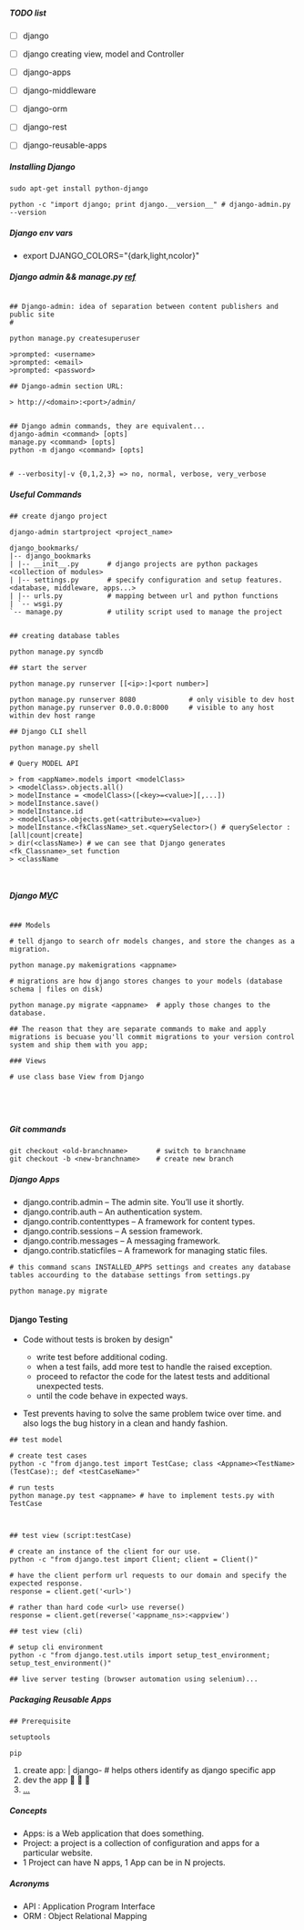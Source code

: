 ##### TODO list

* [ ] django
* [ ] django creating view, model and Controller

* [ ] django-apps
* [ ] django-middleware

* [ ] django-orm
* [ ] django-rest
* [ ] django-reusable-apps

##### Installing Django

```
sudo apt-get install python-django

python -c "import django; print django.__version__" # django-admin.py --version

```



##### Django env vars

* export DJANGO_COLORS="{dark,light,ncolor}"


##### Django admin && manage.py [ref](https://docs.djangoproject.com/en/1.10/ref/django-admin/)

```

## Django-admin: idea of separation between content publishers and public site
# 

python manage.py createsuperuser

>prompted: <username>
>prompted: <email>
>prompted: <password>

## Django-admin section URL:
 
> http://<domain>:<port>/admin/


## Django admin commands, they are equivalent...
django-admin <command> [opts]
manage.py <command> [opts]
python -m django <command> [opts]


# --verbosity|-v {0,1,2,3} => no, normal, verbose, very_verbose 

```


##### Useful Commands


```
## create django project

django-admin startproject <project_name>

django_bookmarks/
|-- django_bookmarks
| |-- __init__.py       # django projects are python packages <collection of modules>
| |-- settings.py       # specify configuration and setup features. <database, middleware, apps...>
| |-- urls.py           # mapping between url and python functions 
| `-- wsgi.py
`-- manage.py           # utility script used to manage the project


## creating database tables

python manage.py syncdb

## start the server

python manage.py runserver [[<ip>:]<port number>]

python manage.py runserver 8080             # only visible to dev host
python manage.py runserver 0.0.0.0:8000     # visible to any host within dev host range

## Django CLI shell

python manage.py shell

# Query MODEL API

> from <appName>.models import <modelClass>
> <modelClass>.objects.all()
> modelInstance = <modelClass>([<key>=<value>][,...])
> modelInstance.save()
> modelInstance.id
> <modelClass>.objects.get(<attribute>=<value>)
> modelInstance.<fkClassName>_set.<querySelector>() # querySelector : [all|count|create]
> dir(<className>) # we can see that Django generates <fk_Classname>_set function
> <className



```

##### Django M[V](https://docs.djangoproject.com/en/1.10/intro/tutorial04/)C

```

### Models

# tell django to search ofr models changes, and store the changes as a migration.

python manage.py makemigrations <appname>  

# migrations are how django stores changes to your models (database schema | files on disk)

python manage.py migrate <appname>  # apply those changes to the database.

## The reason that they are separate commands to make and apply migrations is becuase you'll commit migrations to your version control system and ship them with you app;

### Views

# use class base View from Django 





```



##### Git commands


```
git checkout <old-branchname>       # switch to branchname
git checkout -b <new-branchname>    # create new branch 

```

##### Django Apps

* django.contrib.admin          – The admin site. You’ll use it shortly.
* django.contrib.auth           – An authentication system.
* django.contrib.contenttypes   – A framework for content types.
* django.contrib.sessions       – A session framework.
* django.contrib.messages       – A messaging framework.
* django.contrib.staticfiles    – A framework for managing static files.

```
# this command scans INSTALLED_APPS settings and creates any database tables accourding to the database settings from settings.py

python manage.py migrate


```


#### Django Testing

* Code without tests is broken by design"
    * write test before additional coding.
    * when a test fails, add more test to handle the raised exception.
    * proceed to refactor the code for the latest tests and additional unexpected tests.
    * until the code behave in expected ways.

* Test prevents having to solve the same problem twice over time. and also logs the bug history in a clean and handy fashion.

```
## test model

# create test cases
python -c "from django.test import TestCase; class <Appname><TestName>(TestCase):; def <testCaseName>"

# run tests
python manage.py test <appname> # have to implement tests.py with TestCase



## test view (script:testCase)

# create an instance of the client for our use.
python -c "from django.test import Client; client = Client()"

# have the client perform url requests to our domain and specify the expected response.
response = client.get('<url>')

# rather than hard code <url> use reverse()
response = client.get(reverse('<appname_ns>:<appview')

## test view (cli)

# setup cli environment
python -c "from django.test.utils import setup_test_environment; setup_test_environment()"

## live server testing (browser automation using selenium)... 

```



    
##### Packaging Reusable Apps

```
## Prerequisite

setuptools

pip

```

1. create app: <appname> | django-<appname> # helps others identify as django specific app
2. dev the app :construction_worker: :wrench: :nut_and_bolt:
3. [...](hwDjango/tree/master/django-reusableapp/README.md)




##### Concepts

* Apps: is a Web application that does something.
* Project: a project is a collection of configuration and apps for a particular website.
* 1 Project can have N apps, 1 App can be in N projects.




##### Acronyms

* API : Application Program Interface
* ORM : Object Relational Mapping

